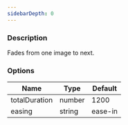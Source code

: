 ```yaml
---
sidebarDepth: 0
---
```


### Description

Fades from one image to next.

### Options

| Name          | Type   | Default |
| ------------- | ------ | ------- |
| totalDuration | number | 1200    |
| easing        | string | ease-in |
